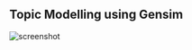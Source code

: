 ## Topic Modelling using Gensim
![screenshot](https://github.com/DeyDipankar/Topic-Modeling/blob/dev/Topic%20modeling%20using%20Gensim%20ushmm_dn%20dataset/Topics%20cluster.JPG?raw=true)
